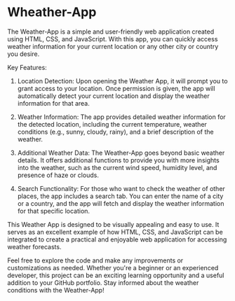 # Wheather-App
The Weather-App is a simple and user-friendly web application created using HTML, CSS, and JavaScript. With this app, you can quickly access weather information for your current location or any other city or country you desire.

Key Features:
1) Location Detection: Upon opening the Weather App, it will prompt you to grant access to your location. Once permission is given, the app will automatically detect your current location and display the weather information for that area.

2) Weather Information: The app provides detailed weather information for the detected location, including the current temperature, weather conditions (e.g., sunny, cloudy, rainy), and a brief description of the weather.

3) Additional Weather Data: The Weather-App goes beyond basic weather details. It offers additional functions to provide you with more insights into the weather, such as the current wind speed, humidity level, and presence of haze or clouds.

4) Search Functionality: For those who want to check the weather of other places, the app includes a search tab. You can enter the name of a city or a country, and the app will fetch and display the weather information for that specific location.

This Weather App is designed to be visually appealing and easy to use. It serves as an excellent example of how HTML, CSS, and JavaScript can be integrated to create a practical and enjoyable web application for accessing weather forecasts.

Feel free to explore the code and make any improvements or customizations as needed. Whether you're a beginner or an experienced developer, this project can be an exciting learning opportunity and a useful addition to your GitHub portfolio. Stay informed about the weather conditions with the Weather-App!
